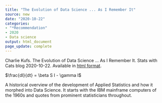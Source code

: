 ```yaml
---
title: "The Evolution of Data Science ... As I Remember It"
source: new
date: "2020-10-22"
categories:
- "*Recommendation"
- 2020
- Data science
output: html_document
page_update: complete
---
```


Charlie Kufs. The Evolution of Data Science ... As I Remember It. Stats with Cats blog 2020-10-22. Available in [html format](https://statswithcats.net/2020/10/22/the-evolution-of-data-science-as-i-remember-it/).

$\frac{dI}{dt} = \beta S I - \gamma I$

<!---more--->

A historical overview of the development of Applied Statistics and how it morphed into Data Science. It starts with the IBM mainframe computers of the 1960s and quotes from prominent statisticians throughout.
